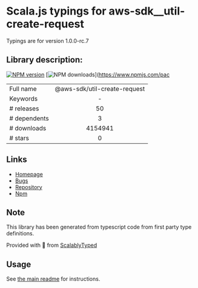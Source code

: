 
# Scala.js typings for aws-sdk__util-create-request

Typings are for version 1.0.0-rc.7

## Library description:
[![NPM version](https://img.shields.io/npm/v/@aws-sdk/util-create-request/latest.svg)](https://www.npmjs.com/package/@aws-sdk/util-create-request) [![NPM downloads](https://img.shields.io/npm/dm/@aws-sdk/util-create-request.svg)](https://www.npmjs.com/pac

|                    |                 |
| ------------------ | :-------------: |
| Full name          | @aws-sdk/util-create-request |
| Keywords           | - |
| # releases         | 50 |
| # dependents       | 3 |
| # downloads        | 4154941 |
| # stars            | 0 |

## Links
- [Homepage](https://github.com/aws/aws-sdk-js-v3/tree/main/packages/util-create-request)
- [Bugs](https://github.com/aws/aws-sdk-js-v3/issues)
- [Repository](https://github.com/aws/aws-sdk-js-v3)
- [Npm](https://www.npmjs.com/package/%40aws-sdk%2Futil-create-request)
    


## Note
This library has been generated from typescript code from first party type definitions.

Provided with :purple_heart: from [ScalablyTyped](https://github.com/oyvindberg/ScalablyTyped)

## Usage
See [the main readme](../../readme.md) for instructions.


